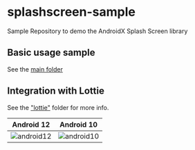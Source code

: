 # splashscreen-sample
Sample Repository to demo the AndroidX Splash Screen library

## Basic usage sample

See the [main folder](https://github.com/vcaen/splashscreen-sample/tree/main/splashscreen-sample/src/main)

## Integration with Lottie

See the ["lottie"](https://github.com/vcaen/splashscreen-sample/blob/main/lottiesample/README.md) folder for more info.

| Android 12 | Android 10 |
|------------|-------------|
| ![android12](https://user-images.githubusercontent.com/5563432/135660012-a333d524-2954-4760-b149-640fad8a868a.gif) | ![android10](https://user-images.githubusercontent.com/5563432/135660042-470a7176-c673-4d7e-9b2f-52b7d46db91e.gif)
